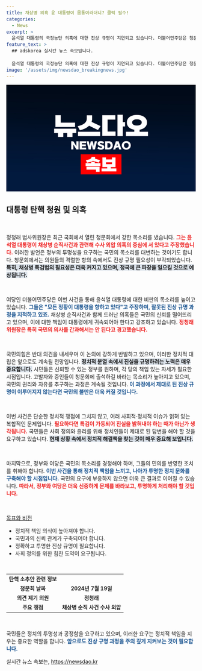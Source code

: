 ```yaml
---
title: 채상병 의혹 윤 대통령이 몸통이라더니? 클릭 필수!
categories:
  - News
excerpt: >
  윤석열 대통령의 국정농단 의혹에 대한 진상 규명이 지연되고 있습니다. 더불어민주당은 청문회에서 대통령실의 증인 출석 거부를 비판하며, 채상병 특검법의 절실한 필요성을 강조했습니다. 국민의 목소리를 무시하면 그 결과는 치명적일 것입니다. 클릭해서 이 충격적인 논쟁 속으로 들어가 보세요!
feature_text: >
  ## adskorea 실시간 뉴스 속보입니다.

  윤석열 대통령의 국정농단 의혹에 대한 진상 규명이 지연되고 있습니다. 더불어민주당은 청문회에서 대통령실의 증인 출석 거부를 비판하며, 채상병 특검법의 절실한 필요성을 강조했습니다. 국민의 목소리를 무시하면 그 결과는 치명적일 것입니다. 클릭해서 이 충격적인 논쟁 속으로 들어가 보세요!
image: '/assets/img/newsdao_breakingnews.jpg'
---
```


<p><img src="/assets/img/newsdao_breakingnews.jpg" alt="adskorea 속보" /></p>

<h2 data-ke-size="size26">대통령 탄핵 청원 및 의혹</h2>

<p data-ke-size="size16">&nbsp;</p>

<p>정청래 법사위원장은 최근 국회에서 열린 청문회에서 강한 목소리를 냈습니다. <b><span style="color: #ee2323;">그는 윤석열 대통령이 채상병 순직사건과 관련해 수사 외압 의혹의 중심에 서 있다고 주장했습니다.</span></b> 이러한 발언은 정부의 투명성을 요구하는 국민의 목소리를 대변하는 것이기도 합니다. 청문회에서는 의원들의 격렬한 항의 속에서도 진상 규명 필요성이 부각되었습니다. <b><span style="background-color: #21538527;">특히, 채상병 특검법의 필요성은 더욱 커지고 있으며, 정국에 큰 파장을 일으킬 것으로 예상됩니다.</span></b> </p>

<p data-ke-size="size16">&nbsp;</p>

<p>여당인 더불어민주당은 이번 사건을 통해 윤석열 대통령에 대한 비판의 목소리를 높이고 있습니다. <b><span style="color: #1a5490;">그들은 "모든 정황이 대통령을 향하고 있다"고 주장하며, 잘못된 진상 규명 과정을 지적하고 있죠.</span></b> 채상병 순직사건과 함께 드러난 의혹들은 국민의 신뢰를 떨어뜨리고 있으며, 이에 대한 책임이 대통령에게 귀속되어야 한다고 강조하고 있습니다. <b><span style="color: #ee2323;">정청래 위원장은 특히 국민의 의사를 간과해서는 안 된다고 경고했습니다.</span></b></p>

<p data-ke-size="size16">&nbsp;</p>

<p>국민의힘은 반대 의견을 내세우며 이 논의에 강하게 반발하고 있으며, 이러한 정치적 대립은 앞으로도 계속될 전망입니다. <b><span style="background-color: #21538527;">정치적 분열 속에서 진실을 규명하려는 노력은 매우 중요합니다.</span></b> 시민들은 신뢰할 수 있는 정부를 원하며, 각 당의 책임 있는 자세가 필요한 시점입니다. 고발자와 증인들이 청문회에 출석하길 바라는 목소리가 높아지고 있으며, 국민의 권리와 자유를 추구하는 과정은 계속될 것입니다. <b><span style="color: #1a5490;">이 과정에서 제대로 된 진상 규명이 이루어지지 않는다면 국민의 불만은 더욱 커질 것입니다.</span></b></p>

<p data-ke-size="size16">&nbsp;</p>

<p>이번 사건은 단순한 정치적 쟁점에 그치지 않고, 여러 사회적·정치적 이슈가 얽혀 있는 복합적인 문제입니다. <b><span style="color: #ee2323;">필요하다면 특검이 가동되어 진실을 밝혀내야 하는 때가 아닌가 생각됩니다.</span></b> 국민들은 사회 정의와 윤리를 위해 정치인들이 제대로 된 답변을 해야 할 것을 요구하고 있습니다. <b><span style="background-color: #21538527;">현재 상황 속에서 정치적 해결책을 찾는 것이 매우 중요해 보입니다.</span></b></p>

<p data-ke-size="size16">&nbsp;</p>

<p>마지막으로, 정부와 여당은 국민의 목소리를 경청해야 하며, 그들의 민의를 반영한 조치를 취해야 합니다. <b><span style="color: #1a5490;">이번 사건을 통해 정치적 책임을 느끼고, 나아가 투명한 정치 문화를 구축해야 할 시점입니다.</span></b> 국민의 요구에 부응하지 않으면 더욱 큰 결과로 이어질 수 있습니다. <b><span style="color: #ee2323;">따라서, 정부와 여당은 더욱 신중하게 문제를 바라보고, 투명하게 처리해야 할 것입니다.</span></b></p>

<p data-ke-size="size16">&nbsp;</p>

<p><u>목표와 비전</u></p>

<ul>
<li>정치적 책임 의식이 높아져야 합니다.</li>
<li>국민과의 신뢰 관계가 구축되어야 합니다.</li>
<li>정확하고 투명한 진상 규명이 필요합니다.</li>
<li>사회 정의를 위한 힘찬 도약이 요구됩니다.</li>
</ul>

<p data-ke-size="size16">&nbsp;</p>

<table>
<tr>
<td style="text-align: center; height: 17px;"><b>탄핵 소추안 관련 정보</b></td>
</tr>
<tr>
<td style="text-align: center; height: 17px;"><b>청문회 날짜</b></td>
<td style="text-align: center; height: 17px;"><b>2024년 7월 19일</b></td>
</tr>
<tr>
<td style="text-align: center; height: 17px;"><b>의견 제기 의원</b></td>
<td style="text-align: center; height: 17px;"><b>정청래</b></td>
</tr>
<tr>
<td style="text-align: center; height: 17px;"><b>주요 쟁점</b></td>
<td style="text-align: center; height: 17px;"><b>채상병 순직 사건 수사 외압</b></td>
</tr>
</table>

<p data-ke-size="size16">&nbsp;</p>

<p>국민들은 정치의 투명성과 공정함을 요구하고 있으며, 이러한 요구는 정치적 책임을 지우는 중요한 역할을 합니다. <b><span style="color: #1a5490;">앞으로도 진상 규명 과정을 주의 깊게 지켜보는 것이 필요합니다.</span></b></p>
실시간 뉴스 속보는, <a href="https://newsdao.kr" rel="dofollow">https://newsdao.kr</a>


